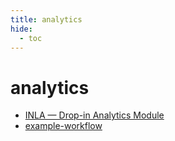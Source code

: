 ```yaml
---
title: analytics
hide:
  - toc
---
```


# analytics

- [INLA — Drop-in Analytics Module](https://cu-esiil.github.io/analytics-library/inla/)  
  <small></small>
- [example-workflow](https://cu-esiil.github.io/analytics-library/example-workflow/)
  <small></small>

